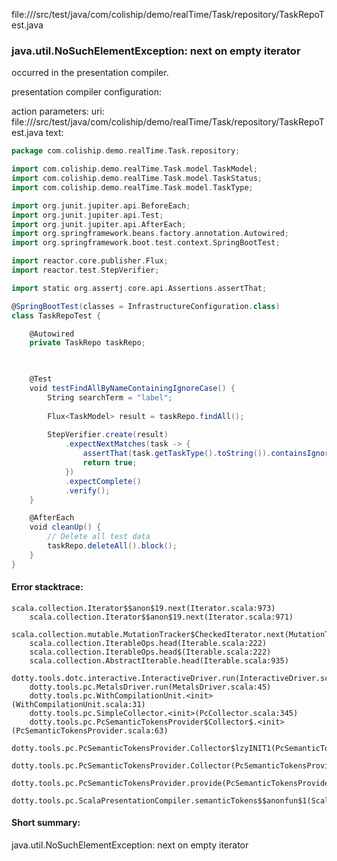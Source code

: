 file://<WORKSPACE>/src/test/java/com/coliship/demo/realTime/Task/repository/TaskRepoTest.java
### java.util.NoSuchElementException: next on empty iterator

occurred in the presentation compiler.

presentation compiler configuration:


action parameters:
uri: file://<WORKSPACE>/src/test/java/com/coliship/demo/realTime/Task/repository/TaskRepoTest.java
text:
```scala
package com.coliship.demo.realTime.Task.repository;

import com.coliship.demo.realTime.Task.model.TaskModel;
import com.coliship.demo.realTime.Task.model.TaskStatus;
import com.coliship.demo.realTime.Task.model.TaskType;

import org.junit.jupiter.api.BeforeEach;
import org.junit.jupiter.api.Test;
import org.junit.jupiter.api.AfterEach;
import org.springframework.beans.factory.annotation.Autowired;
import org.springframework.boot.test.context.SpringBootTest;

import reactor.core.publisher.Flux;
import reactor.test.StepVerifier;

import static org.assertj.core.api.Assertions.assertThat;

@SpringBootTest(classes = InfrastructureConfiguration.class)
class TaskRepoTest {

    @Autowired
    private TaskRepo taskRepo;

  

    @Test
    void testFindAllByNameContainingIgnoreCase() {
        String searchTerm = "label";
        
        Flux<TaskModel> result = taskRepo.findAll();
        
        StepVerifier.create(result)
            .expectNextMatches(task -> {
                assertThat(task.getTaskType().toString()).containsIgnoringCase(searchTerm);
                return true;
            })
            .expectComplete()
            .verify();
    }

    @AfterEach
    void cleanUp() {
        // Delete all test data
        taskRepo.deleteAll().block();
    }
}

```



#### Error stacktrace:

```
scala.collection.Iterator$$anon$19.next(Iterator.scala:973)
	scala.collection.Iterator$$anon$19.next(Iterator.scala:971)
	scala.collection.mutable.MutationTracker$CheckedIterator.next(MutationTracker.scala:76)
	scala.collection.IterableOps.head(Iterable.scala:222)
	scala.collection.IterableOps.head$(Iterable.scala:222)
	scala.collection.AbstractIterable.head(Iterable.scala:935)
	dotty.tools.dotc.interactive.InteractiveDriver.run(InteractiveDriver.scala:164)
	dotty.tools.pc.MetalsDriver.run(MetalsDriver.scala:45)
	dotty.tools.pc.WithCompilationUnit.<init>(WithCompilationUnit.scala:31)
	dotty.tools.pc.SimpleCollector.<init>(PcCollector.scala:345)
	dotty.tools.pc.PcSemanticTokensProvider$Collector$.<init>(PcSemanticTokensProvider.scala:63)
	dotty.tools.pc.PcSemanticTokensProvider.Collector$lzyINIT1(PcSemanticTokensProvider.scala:63)
	dotty.tools.pc.PcSemanticTokensProvider.Collector(PcSemanticTokensProvider.scala:63)
	dotty.tools.pc.PcSemanticTokensProvider.provide(PcSemanticTokensProvider.scala:88)
	dotty.tools.pc.ScalaPresentationCompiler.semanticTokens$$anonfun$1(ScalaPresentationCompiler.scala:109)
```
#### Short summary: 

java.util.NoSuchElementException: next on empty iterator